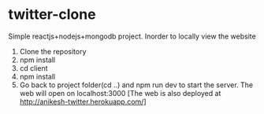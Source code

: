 # twitter-clone

Simple reactjs+nodejs+mongodb project.
Inorder to locally view the website
1) Clone the repository
2) npm install
3) cd client
4) npm install
5) Go back to project folder(cd ..) and npm run dev to start the server.
The web will open on localhost:3000
[The web is also deployed at http://anikesh-twitter.herokuapp.com/]
